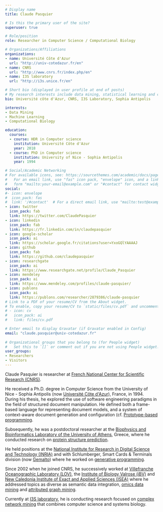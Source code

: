 ```yaml
---
# Display name
title: Claude Pasquier

# Is this the primary user of the site?
superuser: true

# Role/position
role: Researcher in Computer Science / Computational Biology

# Organizations/Affiliations
organizations:
- name: Université Côte d'Azur
  url: "http://univ-cotedazur.fr/en"
- name: CNRS
  url: "http://www.cnrs.fr/index.php/en"
- name: I3S laboratory
  url: "http://i3s.unice.fr/en"

# Short bio (displayed in user profile at end of posts)
# My research interests include data mining, statistical learning and computational biology.
bio: Université côte d'Azur, CNRS, I3S Laboratory, Sophia Antipolis

interests:
- Data Mining
- Machine Learning
- Computational Biology

education:
  courses:
  - course: HDR in Computer science
    institution: Université Côte d'Azur
    year: 2018
  - course: PhD in Computer science
    institution: University of Nice - Sophia Antipolis
    year: 1994

# Social/Academic Networking
# For available icons, see: https://sourcethemes.com/academic/docs/page-builder/#icons
#   For an email link, use "fas" icon pack, "envelope" icon, and a link in the
#   form "mailto:your-email@example.com" or "#contact" for contact widget.
social:
#- icon: envelope
#  icon_pack: fas
#  link: '/#contact'  # For a direct email link, use "mailto:test@example.org".
- icon: twitter
  icon_pack: fab
  link: https://twitter.com/ClaudePasquier
- icon: linkedin
  icon_pack: fab
  link: https://fr.linkedin.com/in/claudepasquier
- icon: google-scholar
  icon_pack: ai
  link: https://scholar.google.fr/citations?user=YxoGQlYAAAAJ
- icon: github
  icon_pack: fab
  link: https://github.com/claudepasquier
- icon: researchgate
  icon_pack: ai
  link: https://www.researchgate.net/profile/Claude_Pasquier
- icon: mendeley
  icon_pack: ai
  link: https://www.mendeley.com/profiles/claude-pasquier/
- icon: publons
  icon_pack: ai
  link: https://publons.com/researcher/2879386/claude-pasquier
# Link to a PDF of your resume/CV from the About widget.
# To enable, copy your resume/CV to `static/files/cv.pdf` and uncomment the lines below.
# - icon: cv
#   icon_pack: ai
#   link: files/cv.pdf

# Enter email to display Gravatar (if Gravatar enabled in Config)
email: "claude.pasquier@univ-cotedazur.fr"
  
# Organizational groups that you belong to (for People widget)
#   Set this to `[]` or comment out if you are not using People widget.
user_groups:
- Researchers
- Visitors
---
```


Claude Pasquier is researcher at [French National Center for Scientific Research (CNRS)](http://www.cnrs.fr/index.php/en).

He received a Ph.D. degree in Computer Science from the University of Nice - Sophia Antipolis (now [Université Côte d'Azur](http://univ-cotedazur.fr/en)), France, in 1994.
During his thesis, he explored the use of software engineering paradigms in the field of structured document manipulation.
He defined both a frame-based language for representing document models, and a system of context-aware document generation and configuration (cf. [Prototype-based programming](project/prototype_based_programming).

Subsequently, he was a postdoctoral researcher at the [Biophysics and Bioinformatics Laboratory of the University of Athens](http://biophysics.biol.uoa.gr/), Greece, where he conducted research on [protein structure prediction](project/protein_structure_prediction).

He held positions at the [National Institute for Research in Digital Science and Technology (INRIA)](https://www.inria.fr/en) and with Schlumberger, Smart Cards & Terminals division (now [Gemalto](https://www.gemalto.com/)) where he worked on [generative programming](project/generative_programming).

Since 2002 when he joined CNRS, he successively worked at [Villefranche Oceanographic Laboratory (LOV)](http://www.obs-vlfr.fr/), the [Institute of Biology Valrose (iBV)](http://ibv.unice.fr/) and [New Caledonia Institute of Exact and Applied Sciences (ISEA)](https://isea.unc.nc/) where he addressed topics as diverse as semantic data integration, [omics data mining](project/omics_data_mining) and [attributed graph mining](project/attributed_graph_mining).

Currently at [I3S laboratory](http://i3s.unice.fr/en), he is conducting research focused on [complex network mining](project/complex_network_mining) that combines computer science and systems biology.
